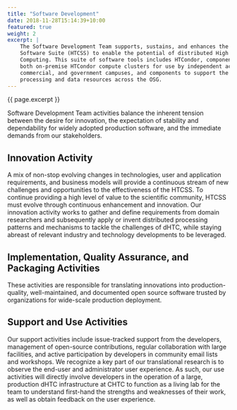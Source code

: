 ```yaml
---
title: "Software Development" 
date: 2018-11-28T15:14:39+10:00 
featured: true
weight: 2 
excerpt: |
    The Software Development Team supports, sustains, and enhances the HTCondor
    Software Suite (HTCSS) to enable the potential of distributed High Throughput
    Computing. This suite of software tools includes HTCondor, components to build
    both on-premise HTCondor compute clusters for use by independent academic,
    commercial, and government campuses, and components to support the federation of
    processing and data resources across the OSG.
---
```


{{ page.excerpt }}

Software Development Team activities balance the inherent tension between the
desire for innovation, the expectation of stability and dependability for widely
adopted production software, and the immediate demands from our stakeholders.  

## Innovation Activity
A mix of non-stop evolving changes in technologies, user and application
requirements, and business models will provide a continuous stream of new
challenges and opportunities to the effectiveness of the HTCSS. To continue
providing a high level of value to the scientific community, HTCSS must evolve
through continuous enhancement and innovation. Our innovation activity works to
gather and define requirements from domain researchers and subsequently apply or
invent distributed processing patterns and mechanisms to tackle the challenges
of dHTC, while staying abreast of relevant industry and technology developments
to be leveraged.

## Implementation, Quality Assurance, and Packaging Activities
These activities are responsible for translating innovations into
production-quality, well-maintained, and documented open source software trusted
by organizations for wide-scale production deployment.

## Support and Use Activities
Our support activities include issue-tracked support from the developers,
management of open-source contributions, regular collaboration with large
facilities, and active participation by developers in community email lists and
workshops.  We recognize a key part of our translational research is to observe
the end-user and administrator user experience. As such, our use activities will
directly involve developers in the operation of a large, production dHTC
infrastructure at CHTC to function as a living lab for the team to understand
first-hand the strengths and weaknesses of their work, as well as obtain
feedback on the user experience.
